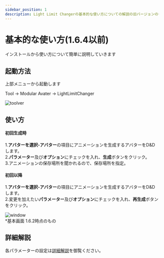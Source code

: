 ```yaml
---
sidebar_position: 1
description: Light Limit Changerの基本的な使い方についての解説の旧バージョンのものです。
---
```


# 基本的な使い方(1.6.4以前)

インストールから使い方について簡単に説明していきます

## 起動方法

上部メニューから起動します  

Tool → Modular Avater → LightLimitChanger  

![toolver](/img/docs/howtouse/toolber.png)

## 使い方

#### 初回生成時  
1.**アバターを選択-アバター**の項目にアニメーションを生成するアバターをD&Dします。  
2.**パラメーター**及び**オプション**にチェックを入れ、**生成**ボタンをクリック。  
3.アニメーションの保存場所を聞かれるので、保存場所を指定。

#### 初回以降
1.**アバターを選択-アバター**の項目にアニメーションを生成するアバターをD&Dします。  
2.変更を加えたい**パラメーター**及び**オプション**にチェックを入れ、**再生成**ボタンをクリック。  

![window](/img/docs/howtouse/window.png)  
*基本画面 1.6.2時点のもの

## 詳細解説

各パラメーターの設定は[詳細解説](/docs/discription/disc_param)を御覧ください。


